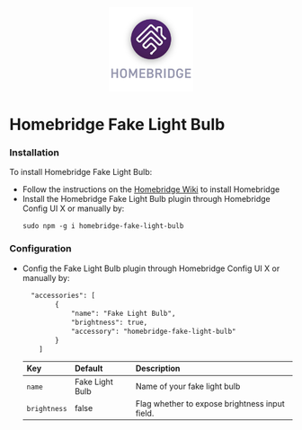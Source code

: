 
<p align="center">

<img src="https://github.com/homebridge/branding/raw/master/logos/homebridge-wordmark-logo-vertical.png" width="150">

</p>


# Homebridge Fake Light Bulb

### Installation
To install Homebridge Fake Light Bulb:
- Follow the instructions on the [Homebridge Wiki](https://github.com/homebridge/homebridge/wiki) to install Homebridge
- Install the Homebridge Fake Light Bulb plugin through Homebridge Config UI X or manually by:
  ```
  sudo npm -g i homebridge-fake-light-bulb
  ```

### Configuration

- Config the Fake Light Bulb plugin through Homebridge Config UI X or manually by:
  ```
    "accessories": [
          {
              "name": "Fake Light Bulb",
              "brightness": true,
              "accessory": "homebridge-fake-light-bulb"
          }
      ]
    ```
  Key | Default | Description
  -------- | ----------- | -----------
  `name` | Fake Light Bulb | Name of your fake light bulb
  `brightness` | false | Flag whether to expose brightness input field. 